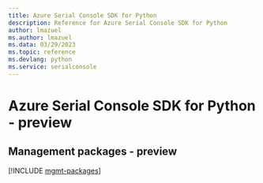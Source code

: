 ```yaml
---
title: Azure Serial Console SDK for Python
description: Reference for Azure Serial Console SDK for Python
author: lmazuel
ms.author: lmazuel
ms.data: 03/29/2023
ms.topic: reference
ms.devlang: python
ms.service: serialconsole
---
```

# Azure Serial Console SDK for Python - preview

## Management packages - preview
[!INCLUDE [mgmt-packages](serial-console-mgmt-index.md)]